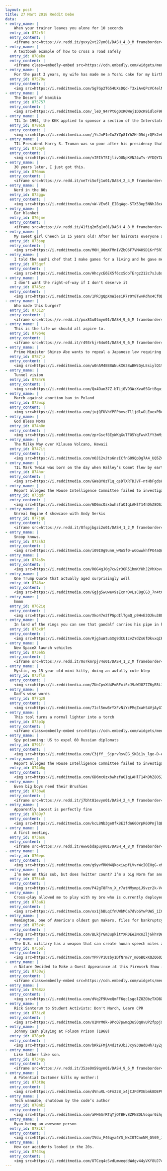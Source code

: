 ```yaml
---
layout: post
title: 27 Mart 2018 Reddit Debe
data:
- entry_name: |
    When your trainer leaves you alone for 10 seconds
  entry_id: 872r5f
  entry_content: |
    <iframe src=https://v.redd.it/gvxy2vt27yn01/DASH_4_8_M frameborder=0></iframe>
- entry_name: |
    A textbook example of how to cross a road safely
  entry_id: 878eka
  entry_content: |
    <iframe class=embedly-embed src=https://cdn.embedly.com/widgets/media.html?src=https%3A%2F%2Fgfycat.com%2Fifr%2FWetParchedIvorybilledwoodpecker&url=https%3A%2F%2Fgfycat.com%2FWetParchedIvorybilledwoodpecker&image=https%3A%2F%2Fthumbs.gfycat.com%2FWetParchedIvorybilledwoodpecker-size_restricted.gif&key=522baf40bd3911e08d854040d3dc5c07&type=text%2Fhtml&schema=gfycat width=600 height=338 scrolling=no frameborder=0 allowfullscreen></iframe>
- entry_name: |
    For the past 3 years, my wife has made me a Yoshi cake for my birthday. They're always terrible, but I don't care.
  entry_id: 87579w
  entry_content: |
    <img src=https://i.redditmedia.com/Sg7Gp2TG54UXsDQd-T3xiAvQPcVC4elNwQUOlOv1K20.jpg?s=a1b61389ee368e069b233fe3cd18a1bf frameborder=0>
- entry_name: |
    The Desert of Namibia
  entry_id: 875757
  entry_content: |
    <img src=https://i.redditmedia.com/_leD_94rPtGg0xK0Wej1DDcK9idloF9RLW2RFtx3XY0.png?s=ca6d770fb4e08015128a580273994598 frameborder=0>
- entry_name: |
    TIL In 1994, the KKK applied to sponsor a section of the Interstate 55 highway near St. Louis, Missouri. The Supreme Court ruled the state could not refuse the KKK's sponsorship. But the state of Missouri took revenge by renaming the entire stretch of highway the Rosa Parks Freeway.
  entry_id: 878ei8
  entry_content: |
    <img src=https://i.redditmedia.com/jYsJnP1eIu2YZp81YhZH-D5djrQFk2e6VaIW83AtAuI.jpg?s=a987cf9379cc1e3ed77aa21414b31b29 frameborder=0>
- entry_name: |
    TIL President Harry S. Truman was so poor after his presidency that Congress had to enact a law to give him a pension. President Herbert Hoover the only other living ex-president took the pension as well, despite his wealth, to avoid embarrassing Truman.
  entry_id: 873ayk
  entry_content: |
    <img src=https://i.redditmedia.com/vIEIhTSIjlivOUNpKVN24wTv-VYDQYIWYryoSS6EjTo.jpg?s=8ba6a3b3202b0236035ab6c114ffe6ef frameborder=0>
- entry_name: |
    30 years later, I just got this.
  entry_id: 876muu
  entry_content: |
    <iframe src=https://v.redd.it/xe7ri5ofj1o01/DASH_2_4_M frameborder=0></iframe>
- entry_name: |
    Nerd in the 80s
  entry_id: 873ggw
  entry_content: |
    <img src=https://i.redditmedia.com/vW-VEv6l_EIBqWgo-STX53op5NNhJ8cAl2UYM43_u5Y.jpg?s=049a356691ce89b83df8531fd7c06665 frameborder=0>
- entry_name: |
    Ear blanket
  entry_id: 876jme
  entry_content: |
    <iframe src=https://v.redd.it/41fiq2m5g1o01/DASH_4_8_M frameborder=0></iframe>
- entry_name: |
    My sweet girl Cheech is 15 years old! After her haircuts everyone always thinks she’s a puppy
  entry_id: 873sop
  entry_content: |
    <img src=https://i.redditmedia.com/M0H_OOmXFMnIVZbO6F7VM4H9D1KrP5R7pp9JNnUAI5I.jpg?s=455ae4d0a6d21752c12c8ed5682567d5 frameborder=0>
- entry_name: |
    I told the sushi chef that I make games for a living and he gave me this
  entry_id: 875qxf
  entry_content: |
    <img src=https://i.redditmedia.com/HhcycE6EK5f6cx5doTErgz212c7sJubs1SvjnLsLamY.jpg?s=01e529a777bccae3a6d0775c41fa2864 frameborder=0>
- entry_name: |
    I don't want the right-of-way if I don't deserve it
  entry_id: 8745zz
  entry_content: |
    <img src=https://i.redditmedia.com/1PRJgQpXmWIesiR7rOY8TwvRdhx4CfODFEuz3m0kSOM.png?s=d323943f58344fb1c0e5a398ce91ef09 frameborder=0>
- entry_name: |
    Who made this burger?
  entry_id: 87312r
  entry_content: |
    <iframe src=https://v.redd.it/pox81u0tmyn01/DASH_9_6_M frameborder=0></iframe>
- entry_name: |
    This is the life we should all aspire to.
  entry_id: 879b4q
  entry_content: |
    <iframe src=https://v.redd.it/r493rkjr64o01/DASH_9_6_M frameborder=0></iframe>
- entry_name: |
    Prime Minister Shinzo Abe wants to repeal a Japanese law requiring broadcasters to show impartiality, a step critics fear will lead to sensational reporting and polarize views, just as a similar move has been blamed for doing in the United States
  entry_id: 8787jz
  entry_content: |
    <img src=https://i.redditmedia.com/w0nAM4EB8WNukX638wBWzGyLEsiylQ1tVzNY1jh0pUY.jpg?s=41b7d9f3ba45365db1a6e6c4cc106b10 frameborder=0>
- entry_name: |
    Tunnel vision
  entry_id: 8784r6
  entry_content: |
    <img src=https://i.redditmedia.com/Qx4Oan37Z-bTLj0V93WzXva6SGrtBquiakTn8I8OQao.jpg?s=ea7d6d90da9fdbf1d3decbb2533e21ed frameborder=0>
- entry_name: |
    March against abortion ban in Poland
  entry_id: 873wxp
  entry_content: |
    <img src=https://i.redditmedia.com/jujQFUVhYPFPbxvcTlljdlwOLEuexPBcczsI7mSy-sU.jpg?s=86ad3501f1f9fb13fdf6161d1d997fcd frameborder=0>
- entry_name: |
    God Bless Moms
  entry_id: 874n0n
  entry_content: |
    <img src=https://i.redditmedia.com/zprGscf8EyWKqGuTFO5YqFwvKlYY3mMi5p4Elv6_Vj4.gif?fm=jpg&s=6b9a965dac97f56ce77063f8e28b4c4d frameborder=0>
- entry_name: |
    The Milky Way over Kilauea Volcano, Hawaii
  entry_id: 8747it
  entry_content: |
    <img src=https://i.redditmedia.com/mOJ12vJto6nzICfnGO9QpDg7A4_UQ5Zv7fD8EAxtne4.jpg?s=aa02c6c4aef365eebbb21d7d9938acc4 frameborder=0>
- entry_name: |
    TIL Mark Twain was born on the day when Halley’s Comet flew by earth. He said “I came in with Halley’s Comet in 1835. It is coming again next year, and I expect to go out with it.” Halley’s Commet next appeared on April 21, 1910 which is the day Mark Twain died
  entry_id: 874hor
  entry_content: |
    <img src=https://i.redditmedia.com/GWaQY8zT1q_qsDTXRTDJVF-ntHbFgdsH5Iyq6x12CW0.jpg?s=b75877eb59ae90cc6c4d176203304d38 frameborder=0>
- entry_name: |
    Report alleges the House Intelligence Committee failed to investigate a stunning number of leads before closing its Russia investigation
  entry_id: 873qdr
  entry_content: |
    <img src=https://i.redditmedia.com/6D6mcOzxbwhzfaOIqLAHlT14hDhZ8OSJOhUePVzzj-Q.jpg?s=213b88586e5e6c72621873e37b18c6c9 frameborder=0>
- entry_name: |
    Unreal Engine 4 showcase with Andy Serkis
  entry_id: 877jq6
  entry_content: |
    <iframe src=https://v.redd.it/8fspjbgzi2o01/DASH_1_2_M frameborder=0></iframe>
- entry_name: |
    Snoop knows.
  entry_id: 872sh3
  entry_content: |
    <img src=https://i.redditmedia.com/i09I0g9unA_wNo5f0-wGGwwkhfPO4aQn_i2lkOSaHSU.jpg?s=7393e75fc5da30324ee155282da30b06 frameborder=0>
- entry_name: |
  entry_id: 874s5v
  entry_content: |
    <img src=https://i.redditmedia.com/ROG4gJ0g7cw2r3OR51hmKYHhJ2VhXovrbW2Hxqs2HEg.jpg?s=acdaeabe69097017264b771317c6b20a frameborder=0>
- entry_name: |
    One Trump Quote that actually aged surprisingly well
  entry_id: 8746az
  entry_content: |
    <img src=https://i.redditmedia.com/Ggjg5wuwev9sEcnrOvLsC8gCG3_7n4tCB900J6kzCnM.jpg?s=d17880fd7de4dd2eced0e401232579c4 frameborder=0>
- entry_name: |
    hmmm
  entry_id: 8762iq
  entry_content: |
    <img src=https://i.redditmedia.com/Xko47e2fPGpdIlTgmQ_p9HvE3OJku38OjlB3BSRfgDg.jpg?s=fe0803133d4c91723c0b636b7ea6e4a2 frameborder=0>
- entry_name: |
    In lord of the rings you can see that gandalf carries his pipe in his staff
  entry_id: 873x8f
  entry_content: |
    <img src=https://i.redditmedia.com/Rjg5uWtuSXg9dCU1cvZYdZs6fDkvxqIP7GCicxbFBrs.jpg?s=4bf3ad8e8809aaa1427f3b2ca04188ea frameborder=0>
- entry_name: |
    New SpaceX launch vehicles
  entry_id: 873eh5
  entry_content: |
    <iframe src=https://v.redd.it/0o7kmrpj74o01/DASH_1_2_M frameborder=0></iframe>
- entry_name: |
    Mystic, my 15 year old mini kitty, doing an awfully cute blep
  entry_id: 873flm
  entry_content: |
    <img src=https://i.redditmedia.com/ZUnCpvXU4PmRFxiScJ9aWJ8Z7Z6yR5LJ182XPgKdJmE.jpg?s=7780e384df3021d99874cf3f365995d2 frameborder=0>
- entry_name: |
    Dad's wise words
  entry_id: 877qz8
  entry_content: |
    <img src=https://i.redditmedia.com/71cl5nwBrYXFvNiYcPMqZxaHS4VjAyG7tP6ABRxfJrc.jpg?s=bfacbe392b1ed2f909eaca7c2289325f frameborder=0>
- entry_name: |
    This tool turns a normal lighter into a torch
  entry_id: 873p3p
  entry_content: |
    <iframe class=embedly-embed src=https://cdn.embedly.com/widgets/media.html?src=https%3A%2F%2Fgfycat.com%2Fifr%2FBeneficialTartCrownofthornsstarfish&url=https%3A%2F%2Fgfycat.com%2FBeneficialTartCrownofthornsstarfish&image=https%3A%2F%2Fthumbs.gfycat.com%2FBeneficialTartCrownofthornsstarfish-size_restricted.gif&key=2aa3c4d5f3de4f5b9120b660ad850dc9&type=text%2Fhtml&schema=gfycat width=600 height=338 scrolling=no frameborder=0 allowfullscreen></iframe>
- entry_name: |
    Spy poisoning: US to expel 60 Russian diplomats
  entry_id: 8791fr
  entry_content: |
    <img src=https://i.redditmedia.com/C3jff__SjprvRsvEG_SK8i1v_lgo-D-ehYJYwZkUJPg.jpg?s=00a79ca7c70e90b2308c3ae33e4dc8b3 frameborder=0>
- entry_name: |
    Report alleges the House Intelligence Committee failed to investigate a stunning number of leads before closing its Russia investigation - at least 12 people on Trump's team had contacts with Russians, and that at least another 10 people knew about them
  entry_id: 874b6g
  entry_content: |
    <img src=https://i.redditmedia.com/6D6mcOzxbwhzfaOIqLAHlT14hDhZ8OSJOhUePVzzj-Q.jpg?s=213b88586e5e6c72621873e37b18c6c9 frameborder=0>
- entry_name: |
    Even big boys need their Brushies
  entry_id: 873bw8
  entry_content: |
    <iframe src=https://v.redd.it/j7bht81evyn01/DASH_2_4_M frameborder=0></iframe>
- entry_name: |
    Apparently incest is perfectly fine
  entry_id: 8789y7
  entry_content: |
    <img src=https://i.redditmedia.com/kcL8Nb3geOfk8EIfdn66OrpR6OPmjlQEgtoqVCwEymc.jpg?s=d3815fdcfbab0ba8089e87b62d4811c2 frameborder=0>
- entry_name: |
    A first meeting.
  entry_id: 873asu
  entry_content: |
    <iframe src=https://v.redd.it/eww6bdapuyn01/DASH_4_8_M frameborder=0></iframe>
- entry_name: |
  entry_id: 876epc
  entry_content: |
    <img src=https://i.redditmedia.com/g9yvfRKM4QkoxiwpfLVvrWcIOIHgG-xMGvEgoKfoDL8.jpg?s=0ea27b4ce0461ee6d8f7bf4d630479ec frameborder=0>
- entry_name: |
    I’m new on this sub, but does Twitter count? I’m a big Norm fan and I thought this was beautiful...
  entry_id: 875ixh
  entry_content: |
    <img src=https://i.redditmedia.com/P42gT8Fhn_X_r7atNMympiJ9vzr2k-Vc74M_-ar0sz8.jpg?s=03cc2ff3d086ab93a144565c2310bd19 frameborder=0>
- entry_name: |
    Cross-play allowed me to play with my bro who is currently deployed in Iraq. Thank you Epic.
  entry_id: 873a61
  entry_content: |
    <img src=https://i.redditmedia.com/ox1jbBLqCfnUWbMCa7dVoGYwPUW5_1ICebPAuQdbVP0.jpg?s=03dff542b281f20a715e15005d8eee8b frameborder=0>
- entry_name: |
    Remington, one of America's oldest gun makers, files for bankruptcy
  entry_id: 875z4t
  entry_content: |
    <img src=https://i.redditmedia.com/BLkjrGm3upkitYXR0EeZNxnZljGkhYDW2NjANpSzmnI.jpg?s=9e0774e36259a25b0dc2c5b4c75794a1 frameborder=0>
- entry_name: |
    The U.S. military has a weapon that can create human speech miles away - “energy weapon that can use lasers to create the Laser-Induced Plasma Effect, which allows it to alter atoms and create words out of thin air.”
  entry_id: 875pul
  entry_content: |
    <img src=https://i.redditmedia.com/YPP7P1Uzby1DfNrm7r_m0oBQxKQZQ6O2lKIxCAshM10.jpg?s=0f53d6d84974a80f71a926d241dd1b0a frameborder=0>
- entry_name: |
    🔥 Nature Decided to Make a Guest Appearance at this Firework Show 🔥
  entry_id: 8730wj
  entry_content: |
    <iframe class=embedly-embed src=https://cdn.embedly.com/widgets/media.html?src=https%3A%2F%2Fgfycat.com%2Fifr%2FSecretClumsyCrocodile&url=https%3A%2F%2Fgfycat.com%2FSecretClumsyCrocodile&image=https%3A%2F%2Fthumbs.gfycat.com%2FSecretClumsyCrocodile-size_restricted.gif&key=2aa3c4d5f3de4f5b9120b660ad850dc9&type=text%2Fhtml&schema=gfycat width=480 height=270 scrolling=no frameborder=0 allowfullscreen></iframe>
- entry_name: |
  entry_id: 8768zz
  entry_content: |
    <img src=https://i.redditmedia.com/dVq2F9UweQmFF6qc1sgolZ8ZObzTXO8X-_dIMI9d98E.png?s=71d6b258cfc07ce070b614c10e586151 frameborder=0>
- entry_name: |
    Rick Santorum to Student Activists: Don't March, Learn CPR
  entry_id: 873iz8
  entry_content: |
    <img src=https://i.redditmedia.com/U1MrM0k-9PcQ7pwmq3uS0q8vUP2fppj9VVx8NSstpzM.jpg?s=26310fd1791176ebffd793d7866dfd56 frameborder=0>
- entry_name: |
    Johnny Cash playing at Folsom Prison (1968)
  entry_id: 878prh
  entry_content: |
    <img src=https://i.redditmedia.com/bRkEFMjA4dIt9JbJJcy93QWdDHh71yZggQcON6uj7hA.jpg?s=972f3eac3e7e382f810fbc0ed4075903 frameborder=0>
- entry_name: |
    Like father like son.
  entry_id: 8734gy
  entry_content: |
    <iframe src=https://v.redd.it/35ze0m59qyn01/DASH_9_6_M frameborder=0></iframe>
- entry_name: |
    A Potential Customer kills my mother:(
  entry_id: 873t8q
  entry_content: |
    <img src=https://i.redditmedia.com/dVnuRL-GFm22B_x4jCJPdPXEbmk8DEP9kcQRw9wn6kQ.jpg?s=323849e32c1d85e04e1bfefc75071732 frameborder=0>
- entry_name: |
    Tech wannabe, shutdown by the code’s author
  entry_id: 878mki
  entry_content: |
    <img src=https://i.redditmedia.com/aFH6SrRTqYjOTBHv8ZPNZDLVoqur0ihgjzSn65R5FyI.jpg?s=c6b03b435afd0d67e87145a841911d0c frameborder=0>
- entry_name: |
    Ryan being an awesome person
  entry_id: 878zkf
  entry_content: |
    <img src=https://i.redditmedia.com/IVdu_F46qya4YS_NxI0TCnnNM_GV69_iw82VKHrFeBA.jpg?s=6551fada75c99eff765ee6532a98507c frameborder=0>
- entry_name: |
    How car accidents looked in the 20s.
  entry_id: 8743sg
  entry_content: |
    <img src=https://i.redditmedia.com/OTCeq4cSvdLmweqddWdgv44yVKf8UJ7497dMpoFlVtM.jpg?s=e29bf6577d35407fa5d352c4e6777fbb frameborder=0>
---
```

